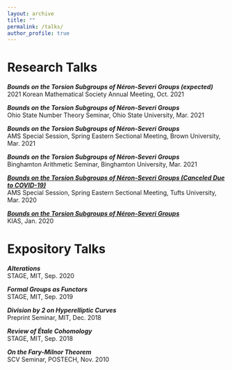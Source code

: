 ```yaml
---
layout: archive
title: ""
permalink: /talks/
author_profile: true
---
```


# Research Talks

***Bounds on the Torsion Subgroups of Néron-Severi Groups (expected)***  
2021 Korean Mathematical Society Annual Meeting, Oct. 2021

***Bounds on the Torsion Subgroups of Néron-Severi Groups***  
Ohio State Number Theory Seminar, Ohio State University, Mar. 2021

***Bounds on the Torsion Subgroups of Néron-Severi Groups***  
AMS Special Session, Spring Eastern Sectional Meeting, Brown University, Mar. 2021

***Bounds on the Torsion Subgroups of Néron-Severi Groups***  
Binghamton Arithmetic Seminar, Binghamton University, Mar. 2021

[***Bounds on the Torsion Subgroups of Néron-Severi Groups (Canceled Due to COVID-19)***](https://sites.google.com/view/curves-hilb-trop-tufts-2020/home)   
AMS Special Session, Spring Eastern Sectional Meeting, Tufts University, Mar. 2020

[***Bounds on the Torsion Subgroups of Néron-Severi Groups***](http://www.kias.re.kr/sub03/sub03_01_05_01.jsp?seqno=PGN1720191216-0002&nowBlock=0&page=7&subject=&mjrcd=&mjrcd2=1&sdate=20191210&edate=&keyField=&keyWord=&list_url=/sub03/sub03_01_05.jsp&slides=)  
KIAS, Jan. 2020  

# Expository Talks
***Alterations***  
STAGE, MIT, Sep. 2020  

***Formal Groups as Functors***  
STAGE, MIT, Sep. 2019  

***Division by 2 on Hyperelliptic Curves***  
Preprint Seminar, MIT, Dec. 2018  

***Review of Étale Cohomology***  
STAGE, MIT, Sep. 2018  

***On the Fary-Milnor Theorem***  
SCV Seminar, POSTECH, Nov. 2010  
